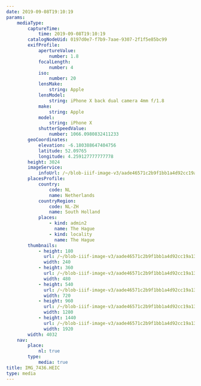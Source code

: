 ```yaml
---
date: 2019-09-08T19:10:19
params:
    mediaType:
        captureTime:
            time: 2019-09-08T19:10:19
        catalogNodeUid: 0197d0e7-f7b9-7aae-9307-2f1f5e85bc99
        exifProfile:
            apertureValue:
                number: 1.8
            focalLength:
                number: 4
            iso:
                number: 20
            lensMake:
                string: Apple
            lensModel:
                string: iPhone X back dual camera 4mm f/1.8
            make:
                string: Apple
            model:
                string: iPhone X
            shutterSpeedValue:
                number: 1066.0980832411233
        geoCoordinates:
            elevation: -6.180388647404756
            latitude: 52.09765
            longitude: 4.259127777777778
        height: 3024
        imageService:
            infoUrl: /~/blob-iiif-image-v3/aade46571c2b9f1bb1a4d92cc19a138d07c4dcfe104d313ed842dccc76d57c29/info.json
        placesProfile:
            country:
                code: NL
                name: Netherlands
            countryRegion:
                code: NL-ZH
                name: South Holland
            places:
                - kind: admin2
                  name: The Hague
                - kind: locality
                  name: The Hague
        thumbnails:
            - height: 180
              url: /~/blob-iiif-image-v3/aade46571c2b9f1bb1a4d92cc19a138d07c4dcfe104d313ed842dccc76d57c29/full/240%2C180/0/default.jpg
              width: 240
            - height: 360
              url: /~/blob-iiif-image-v3/aade46571c2b9f1bb1a4d92cc19a138d07c4dcfe104d313ed842dccc76d57c29/full/480%2C360/0/default.jpg
              width: 480
            - height: 540
              url: /~/blob-iiif-image-v3/aade46571c2b9f1bb1a4d92cc19a138d07c4dcfe104d313ed842dccc76d57c29/full/720%2C540/0/default.jpg
              width: 720
            - height: 960
              url: /~/blob-iiif-image-v3/aade46571c2b9f1bb1a4d92cc19a138d07c4dcfe104d313ed842dccc76d57c29/full/1280%2C960/0/default.jpg
              width: 1280
            - height: 1440
              url: /~/blob-iiif-image-v3/aade46571c2b9f1bb1a4d92cc19a138d07c4dcfe104d313ed842dccc76d57c29/full/1920%2C1440/0/default.jpg
              width: 1920
        width: 4032
    nav:
        place:
            nl: true
        type:
            media: true
title: IMG_7436.HEIC
type: media
---
```

